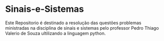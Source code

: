 # Sinais-e-Sistemas
Este Repositorio é destinado a resolução das questões problemas ministradas na disciplina de sinais e sistemas pelo professor Pedro Thiago Valerio de Souza ultilizando a linguagem python.